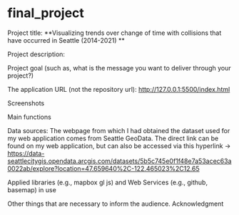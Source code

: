 # final_project

Project title:
**Visualizing trends over change of time with collisions that have occurred in Seattle (2014-2021)
**

Project description:

Project goal (such as, what is the message you want to deliver through your project?)

The application URL (not the repository url):
http://127.0.0.1:5500/index.html

Screenshots

Main functions

Data sources:
The webpage from which I had obtained the dataset used for my web application comes from Seattle GeoData. The direct link can be found on my web application, but can also be accessed via this hyperlink -> https://data-seattlecitygis.opendata.arcgis.com/datasets/5b5c745e0f1f48e7a53acec63a0022ab/explore?location=47.659640%2C-122.465023%2C12.65

Applied libraries (e.g., mapbox gl js) and Web Services (e.g., github, basemap) in use

Other things that are necessary to inform the audience.
Acknowledgment
